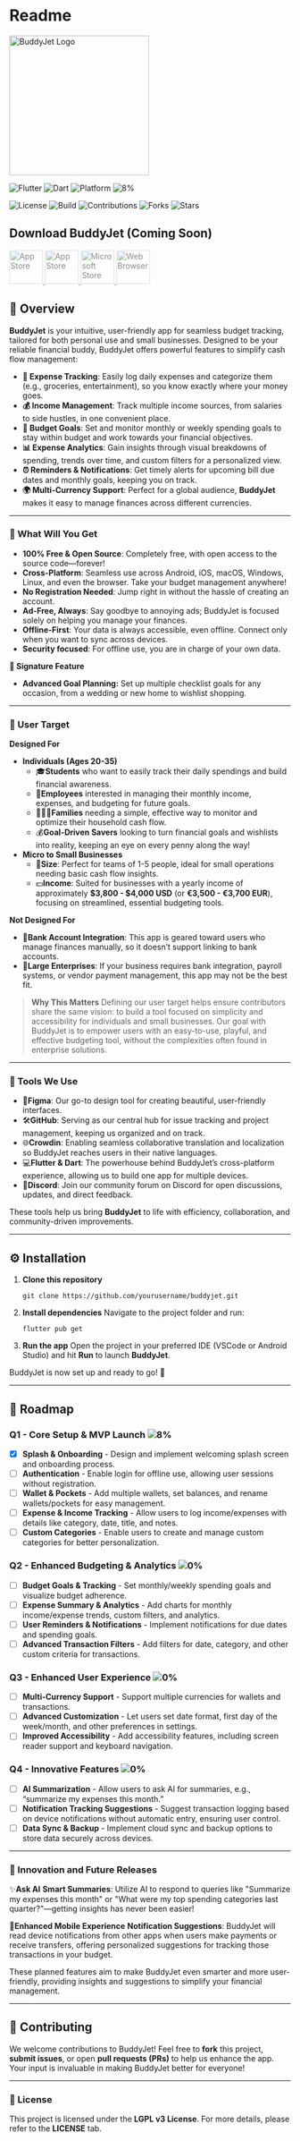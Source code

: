 # Readme

<img src="https://github.com/agil3st/buddyjet/blob/master/assets/icon/icon.jpg?raw=true" alt="BuddyJet Logo" width="250" height="250">

![Flutter](https://img.shields.io/badge/Flutter-3.24.1-blue?logo=flutter)
![Dart](https://img.shields.io/badge/Dart-3.5.1-blue?logo=dart)
![Platform](https://img.shields.io/badge/platform-Android%20%7C%20Web%20%7C%20(soon)%20iOS,%20Windows,%20MacOS-orange)
![8%](https://progress-bar.xyz/8/?title=MVP+Launch+)

![License](https://img.shields.io/badge/license-GPLv3-blue)
![Build](https://img.shields.io/badge/build-passing-brightgreen)
![Contributions](https://img.shields.io/badge/contributions-welcome-brightgreen)
![Forks](https://img.shields.io/github/forks/agil3st/buddyjet)
![Stars](https://img.shields.io/github/stars/agil3st/buddyjet)

## Download BuddyJet (Coming Soon)

<div>
   <a href="#" style="pointer-events: none; opacity: 0.5;">
       <img src="https://upload.wikimedia.org/wikipedia/commons/7/78/Google_Play_Store_badge_EN.svg" alt="App Store" height="60">
   </a>
   <a href="#" style="pointer-events: none; opacity: 0.5;">
       <img src="https://upload.wikimedia.org/wikipedia/commons/3/3c/Download_on_the_App_Store_Badge.svg" alt="App Store" height="60">
   </a>
   <a href="#" style="pointer-events: none; opacity: 0.5;">
       <img src="https://upload.wikimedia.org/wikipedia/commons/f/f7/Get_it_from_Microsoft_Badge.svg" alt="Microsoft Store" height="60">
   </a>
   <a href="#" style="pointer-events: none; opacity: 0.5;">
       <img src="https://i.postimg.cc/sDDrD1kB/Open-On-Web-Browser.png" alt="Web Browser" height="60">
   </a>
</div>

## 📝 Overview

**BuddyJet** is your intuitive, user-friendly app for seamless budget tracking, tailored for both personal use and small businesses. Designed to be your reliable financial buddy, BuddyJet offers powerful features to simplify cash flow management:

* **💸 Expense Tracking**: Easily log daily expenses and categorize them (e.g., groceries, entertainment), so you know exactly where your money goes.
* **💰 Income Management**: Track multiple income sources, from salaries to side hustles, in one convenient place.
* **🎯 Budget Goals**: Set and monitor monthly or weekly spending goals to stay within budget and work towards your financial objectives.
* **📊 Expense Analytics**: Gain insights through visual breakdowns of spending, trends over time, and custom filters for a personalized view.
* **⏰ Reminders & Notifications**: Get timely alerts for upcoming bill due dates and monthly goals, keeping you on track.
* **🌍 Multi-Currency Support**: Perfect for a global audience, **BuddyJet** makes it easy to manage finances across different currencies.

***

### 🌟 What Will You Get

* **100% Free & Open Source**: Completely free, with open access to the source code—forever!
* **Cross-Platform**: Seamless use across Android, iOS, macOS, Windows, Linux, and even the browser. Take your budget management anywhere!
* **No Registration Needed**: Jump right in without the hassle of creating an account.
* **Ad-Free, Always**: Say goodbye to annoying ads; BuddyJet is focused solely on helping you manage your finances.
* **Offline-First**: Your data is always accessible, even offline. Connect only when you want to sync across devices.
* **Security focused**: For offline use, you are in charge of your own data.

**🎉 Signature Feature**

* **Advanced Goal Planning:** Set up multiple checklist goals for any occasion, from a wedding or new home to wishlist shopping.

---

### 🎯 User Target

**Designed For**

* **Individuals (Ages 20-35)**
   * 🎓**Students** who want to easily track their daily spendings and build financial awareness.
   * 💼**Employees** interested in managing their monthly income, expenses, and budgeting for future goals.
   * 👨‍👩‍👧**Families** needing a simple, effective way to monitor and optimize their household cash flow.
   * 💰**Goal-Driven Savers** looking to turn financial goals and wishlists into reality, keeping an eye on every penny along the way!
* **Micro to Small Businesses**
   * 👥**Size**: Perfect for teams of 1-5 people, ideal for small operations needing basic cash flow insights.
   * 💵**Income**: Suited for businesses with a yearly income of approximately **$3,800 - $4,000 USD** (or **€3,500 - €3,700 EUR**), focusing on streamlined, essential budgeting tools.

**Not Designed For**

* 🔗**Bank Account Integration**: This app is geared toward users who manage finances manually, so it doesn’t support linking to bank accounts.
* 🏢**Large Enterprises**: If your business requires bank integration, payroll systems, or vendor payment management, this app may not be the best fit.

> **Why This Matters**
> Defining our user target helps ensure contributors share the same vision: to build a tool focused on simplicity and accessibility for individuals and small businesses. Our goal with BuddyJet is to empower users with an easy-to-use, playful, and effective budgeting tool, without the complexities often found in enterprise solutions.

***

### 🔧 Tools We Use

* 🎨**Figma**: Our go-to design tool for creating beautiful, user-friendly interfaces.
* 🛠️**GitHub**: Serving as our central hub for issue tracking and project management, keeping us organized and on track.
* 🌐**Crowdin**: Enabling seamless collaborative translation and localization so BuddyJet reaches users in their native languages.
* 💻**Flutter & Dart**: The powerhouse behind BuddyJet’s cross-platform experience, allowing us to build one app for multiple devices.
* 💬**Discord**: Join our community forum on Discord for open discussions, updates, and direct feedback.

These tools help us bring **BuddyJet** to life with efficiency, collaboration, and community-driven improvements.

***

## ⚙️ Installation

1. **Clone this repository**
   ```
   git clone https://github.com/yourusername/buddyjet.git
   ```
2. **Install dependencies**
   Navigate to the project folder and run:
   ```
   flutter pub get
   ```
3. **Run the app**
   Open the project in your preferred IDE (VSCode or Android Studio) and hit **Run** to launch **BuddyJet**.

BuddyJet is now set up and ready to go! 🎉

***

## 📆 Roadmap

### Q1 - Core Setup & MVP Launch ![8%](https://progress-bar.xyz/8/?width=40)
- [x] **Splash & Onboarding** - Design and implement welcoming splash screen and onboarding process.
- [ ] **Authentication** - Enable login for offline use, allowing user sessions without registration.
- [ ] **Wallet & Pockets** - Add multiple wallets, set balances, and rename wallets/pockets for easy management.
- [ ] **Expense & Income Tracking** - Allow users to log income/expenses with details like category, date, title, and notes.
- [ ] **Custom Categories** - Enable users to create and manage custom categories for better personalization.

### Q2 - Enhanced Budgeting & Analytics ![0%](https://progress-bar.xyz/0/?width=40)
- [ ] **Budget Goals & Tracking** - Set monthly/weekly spending goals and visualize budget adherence.
- [ ] **Expense Summary & Analytics** - Add charts for monthly income/expense trends, custom filters, and analytics.
- [ ] **User Reminders & Notifications** - Implement notifications for due dates and spending goals.
- [ ] **Advanced Transaction Filters** - Add filters for date, category, and other custom criteria for transactions.

### Q3 - Enhanced User Experience ![0%](https://progress-bar.xyz/0/?width=40)
- [ ] **Multi-Currency Support** - Support multiple currencies for wallets and transactions.
- [ ] **Advanced Customization** - Let users set date format, first day of the week/month, and other preferences in settings.
- [ ] **Improved Accessibility** - Add accessibility features, including screen reader support and keyboard navigation.

### Q4 - Innovative Features ![0%](https://progress-bar.xyz/0/?width=40)
- [ ] **AI Summarization** - Allow users to ask AI for summaries, e.g., “summarize my expenses this month.”
- [ ] **Notification Tracking Suggestions** - Suggest transaction logging based on device notifications without automatic entry, ensuring user control.
- [ ] **Data Sync & Backup** - Implement cloud sync and backup options to store data securely across devices.

---

### 🚀 Innovation and Future Releases

✨**Ask AI**
**Smart Summaries**: Utilize AI to respond to queries like "Summarize my expenses this month" or "What were my top spending categories last quarter?"—getting insights has never been easier!

🔔**Enhanced Mobile Experience**
**Notification Suggestions**: BuddyJet will read device notifications from other apps when users make payments or receive transfers, offering personalized suggestions for tracking those transactions in your budget.

These planned features aim to make BuddyJet even smarter and more user-friendly, providing insights and suggestions to simplify your financial management.

***

## 🤝 Contributing

We welcome contributions to BuddyJet! Feel free to **fork** this project, **submit issues**, or open **pull requests (PRs)** to help us enhance the app. Your input is invaluable in making BuddyJet better for everyone!

***

### 📄 License

This project is licensed under the **LGPL v3 License**. For more details, please refer to the **LICENSE** tab.
